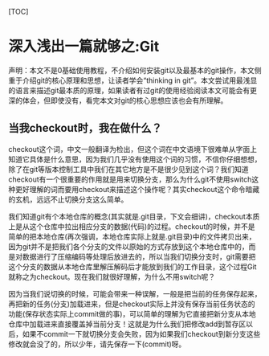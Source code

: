 [TOC]

# 深入浅出一篇就够之:Git

声明：本文不是0基础使用教程，不介绍如何安装git以及最基本的git操作，本文侧重于介绍git的核心原理和思想，让读者学会“thinking in git”。本文尝试用最浅显的语言来描述git最本质的原理，如果读者有过git的使用经验阅读本文可能会有更深的体会，但即使没有，看完本文对git的核心思想应该也会有所理解。



## 当我checkout时，我在做什么？

checkout这个词，中文一般翻译为检出，但这个词在中文语境下很难单从字面上知道它具体是什么意思，因为我们几乎没有使用这个词的习惯，不信你仔细想想，除了在git等版本控制工具中我们在其它地方是不是很少见到这个词？我们知道checkout有一个很重要的作用就是用来切换分支，那么为什么git不使用switch这种更好理解的词而要用checkout来描述这个操作呢？其实checkout这个命令暗藏的玄机，远远不止切换分支这么简单。

我们知道git有个本地仓库的概念(其实就是.git目录，下文会细讲)，checkout本质上是从这个仓库中拉出相应分支的数据(代码)的过程。checkout的时候，并不是简单的把本地仓库(再次强调，本地仓库实际上就是.git目录)中的文件拷贝出来，因为git并不是把我们各个分支的文件以原始的方式存放到这个本地仓库中的，而是对数据进行了压缩编码等处理后放进去的，所以当我们切换分支时，git需要把这个分支的数据从本地仓库里解压解码后才能放到我们的工作目录，这个过程Git就称之为checkout。现在我们就很好理解，为什么不用switch呢？



因为当我们说切换的时候，可能会带来一种误解，一般是把当前的任务保存起来，再把新的任务(分支)加载进来，但是checkout实际上并没有保存当前任务状态的功能(保存状态实际上commit做的事)，可以简单的理解为它直接把新分支从本地仓库中加载进来直接覆盖掉当前分支！这就是为什么我们把修改add到暂存区以后，如果不commit一下就切换分支会失败，因为如果我们checkout到新分支这些修改就会没了的，所以少年，请先保存一下(commit)呀。



